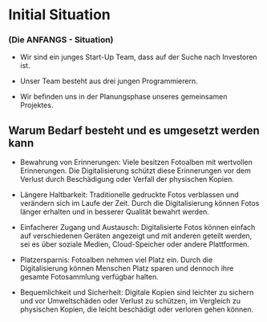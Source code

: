 # Initial Situation
### (Die ANFANGS - Situation)  

 

- Wir sind ein junges Start-Up Team, dass auf der Suche nach Investoren ist.  

 

- Unser Team besteht aus drei jungen Programmierern.  

 

- Wir befinden uns in der Planungsphase unseres gemeinsamen Projektes.  

 
## Warum Bedarf besteht und es umgesetzt werden kann 

-  Bewahrung von Erinnerungen: Viele besitzen Fotoalben mit wertvollen Erinnerungen. Die Digitalisierung schützt diese Erinnerungen vor dem Verlust durch Beschädigung oder Verfall der physischen Kopien. 

- Längere Haltbarkeit: Traditionelle gedruckte Fotos verblassen und verändern sich im Laufe der Zeit. Durch die Digitalisierung können Fotos länger erhalten und in besserer Qualität bewahrt werden. 

- Einfacherer Zugang und Austausch: Digitalisierte Fotos können einfach auf verschiedenen Geräten angezeigt und mit anderen geteilt werden, sei es über soziale Medien, Cloud-Speicher oder andere Plattformen. 

- Platzersparnis: Fotoalben nehmen viel Platz ein. Durch die Digitalisierung können Menschen Platz sparen und dennoch ihre gesamte Fotosammlung verfügbar halten. 

- Bequemlichkeit und Sicherheit: Digitale Kopien sind leichter zu sichern und vor Umweltschäden oder Verlust zu schützen, im Vergleich zu physischen Kopien, die leicht beschädigt oder verloren gehen können. 
  

 


